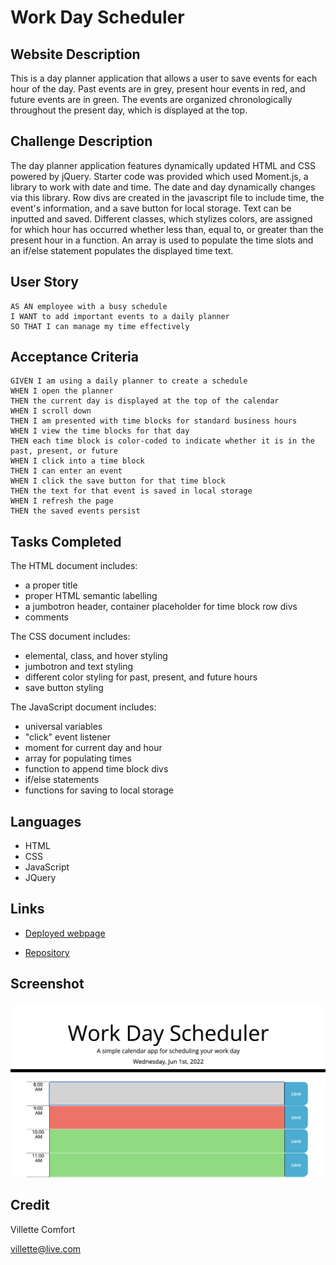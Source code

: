 # Work Day Scheduler

## Website Description
This is a day planner application that allows a user to save events for each hour of the day. Past events are in grey, present hour events in red, and future events are in green. The events are organized chronologically throughout the present day, which is displayed at the top. 

## Challenge Description

The day planner application features dynamically updated HTML and CSS powered by jQuery. Starter code was provided which used Moment.js, a library to work with date and time. The date and day dynamically changes via this library. Row divs are created in the javascript file to include time, the event's information, and a save button for local storage. Text can be inputted and saved. Different classes, which stylizes colors, are assigned for which hour has occurred whether less than, equal to, or greater than the present hour in a function. An array is used to populate the time slots and an if/else statement populates the displayed time text. 

## User Story

```
AS AN employee with a busy schedule
I WANT to add important events to a daily planner
SO THAT I can manage my time effectively
```

## Acceptance Criteria

```
GIVEN I am using a daily planner to create a schedule
WHEN I open the planner
THEN the current day is displayed at the top of the calendar
WHEN I scroll down
THEN I am presented with time blocks for standard business hours
WHEN I view the time blocks for that day
THEN each time block is color-coded to indicate whether it is in the past, present, or future
WHEN I click into a time block
THEN I can enter an event
WHEN I click the save button for that time block
THEN the text for that event is saved in local storage
WHEN I refresh the page
THEN the saved events persist
```

## Tasks Completed
The HTML document includes:
* a proper title
* proper HTML semantic labelling
* a jumbotron header, container placeholder for time block row divs 
* comments

The CSS document includes:
* elemental, class, and hover styling
* jumbotron and text styling
* different color styling for past, present, and future hours
* save button styling

The JavaScript document includes:
* universal variables
* "click" event listener
* moment for current day and hour
* array for populating times 
* function to append time block divs
* if/else statements
* functions for saving to local storage

## Languages
- HTML
- CSS
- JavaScript
- JQuery

## Links
* [Deployed webpage](https://villettec.github.io/M5C-Work_Day_Scheduler/)

* [Repository](https://github.com/villettec/M5C-Work_Day_Scheduler)

## Screenshot
![image](./assets/images/readme-screenshot.png)

## Credit
Villette Comfort

villette@live.com
